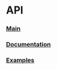 # API

### [Main](./typeioc.md)

### [Documentation](https://maxgherman.github.io/TypeIOC-docs/)

### [Examples](https://github.com/maxgherman/TypeIOC-examples)

